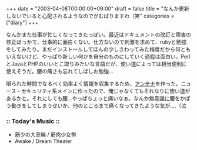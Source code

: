 +++
date = "2003-04-08T00:00:00+09:00"
draft = false
title = "なんか更新しないでいると心配されるようなのでがむばりますわ（笑"
categories = ["diary"]
+++

なんかまた仕事が忙しくなってきたっぽい。最近はドキュメントの改訂と障害の修正ばっかで、仕事的に面白くない。仕方ないので刺激を求めて、rubyと勉強をしてみたり。まだインストールしてほんの少しさわってみた程度だから何ともいえないけど、やっぱり新しい何かを自分のものにしていく過程は面白い。PerlとJavaとPHPのいいとこ取りみたいな言語だが、使い道によっては相当便利に使えそうだ。腰の痛さも忘れてしばしお勉強...

限られた時間でなるべく効率よく情報を収集するため、<a href="http://a.hatena.ne.jp/n-o-b-u/">アンテナ</a>を作った。ニュース・セキュリティ系メインに作ったので、俺じゃなくてもそれなりに使い道があるかと。それにしても腰...やっぱちょっと痛いなぁ。なんか無意識に腰をかばう動きをしてしまうせいか、他のところまで痛くなってきたような気が....（泣

<h3>:: Today's Music ::</h3>
<ul>
<li>筋少の大車輪 / 筋肉少女帯</li>
<li>Awake / Dream Theater</li>
</ul>

